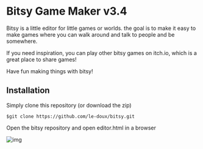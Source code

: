 Bitsy Game Maker v3.4
================

Bitsy is a little editor for little games or worlds.
the goal is to make it easy to make games where you
can walk around and talk to people and be somewhere.

If you need inspiration, you can play other bitsy games
on itch.io, which is a great place to share games!

Have fun making things with bitsy!

Installation
------------
Simply clone this repository (or download the zip)
```
$git clone https://github.com/le-doux/bitsy.git
```

Open the bitsy repository and open editor.html in a browser

![img](http://i.imgur.com/PCIkvUi.png)
